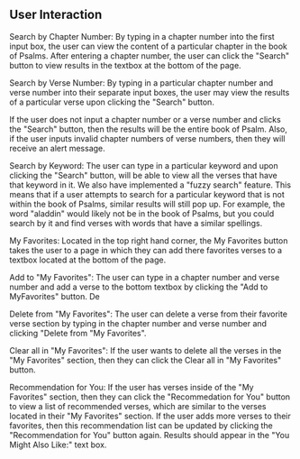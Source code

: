 ## User Interaction 

Search by Chapter Number:
    By typing in a chapter number into the first input box, the user can view the content of a particular chapter in the book of Psalms.
    After entering a chapter number, the user can click the "Search" button to view results in the textbox at the bottom of the page.

Search by Verse Number:
    By typing in a particular chapter number and verse number into their separate input boxes, the user may view the results of a particular verse   upon clicking the "Search" button.


If the user does not input a chapter number or a verse number and clicks the "Search" button, then the results will be the entire book of Psalm. 
Also, if the user inputs invalid chapter numbers of verse numbers, then they will receive an alert message.


Search by Keyword:
    The user can type in a particular keyword and upon clicking the "Search" button, will be able to view all the verses that have that keyword in it. We also have implemented a "fuzzy search" feature. This means that if a user attempts to search for a particular keyword that is not within the book of Psalms, similar results will still pop up.  For example, the word "aladdin" would likely not be in the book of Psalms, but you could search by it and find verses with words that have a similar spellings.


My Favorites:
    Located in the top right hand corner, the My Favorites button takes the user to a page in which they can add there favorites verses to a textbox located at the bottom of the page. 

Add to "My Favorites":
    The user can type in a chapter number and verse number and add a verse to the bottom textbox by clicking the "Add to MyFavorites" button. De

Delete from "My Favorites":
    The user can delete a verse from their favorite verse section by typing in the chapter number and verse number and clicking "Delete from "My Favorites".

Clear all in "My Favorites":
    If the user wants to delete all the verses in the "My Favorites" section, then they can click the Clear all in "My Favorites" button.

Recommendation for You:
    If the user has verses inside of the "My Favorites" section, then they can click the "Recommedation for You" button to view a list of recommended verses, which are similar to the verses located in their "My Favorites" section. If the user adds more verses to their favorites, then this recommendation list can be updated by clicking the "Recommendation for You" button again. Results should appear in the "You Might Also Like:" text box.








